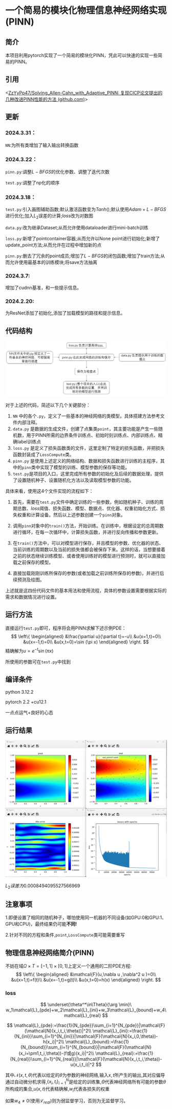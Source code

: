 # 一个简易的模块化物理信息神经网络实现(PINN)

## 简介

本项目利用pytorch实现了一个简易的模块化PINN，凭此可以快速的实现一些简易的PINN。

## 引用

<[ZzYyPp47/Solving_Allen-Cahn_with_Adaptive_PINN: 复现CICP论文提出的几种改进PINN性能的方法 (github.com)](https://github.com/ZzYyPp47/Solving_Allen-Cahn_with_Adaptive_PINN)>

## 更新

### 2024.3.31：

`NN`:为所有类增加了输入输出转换函数

### 2024.3.22：

`pinn.py`:调整$L-BFGS$的优化参数、调整了迭代次数

`test.py`:调整了np化的顺序

### 2024.3.18：

`test.py`:引入画图辅助函数;默认激活函数变为$Tanh()$;默认使用$Adam+L-BFGS$进行优化;加入$L_2$误差的计算;$loss$改为对数图

`data.py`:改为继承Dataset;从而允许使用dataloader进行mini-batch训练

`loss.py`:新增了pointcontainer容器;从而允许以None point进行初始化;新增了update_point方法;从而允许在过程中增加新的点

`pinn.py`:删去了冗余的point成员;增加了$L-BFGS$​的闭包函数;增加了train方法;从而允许使用最基本的训练模块;将save方法抽离

### 2024.3.7:

增加了cudnn基准，和一些提示信息。

### 2024.2.20:

为ResNet添加了初始化,添加了加载模型的路径和提示信息。



## 代码结构

![1](1.png)

对于上述的代码，简述以下几个关键部分：

1. `NN` 中的各个`.py`，定义了一些基本的神经网络的类模型，具体搭建方法参考文件内部注释。
2. `data.py` 是数据的生成文件，创建了点集类`point`，其主要功能是产生一些随机数，用于PINN所需的边界条件训练点、初始时刻训练点、内部训练点、精确label训练点
3. `loss.py` 是定义了损失函数类的文件，这里定制了特定的损失函数，并把损失函数封装成了`LossCompute`类。
4. `pinn.py` 是使用上述定义的网络结构、数据和损失函数进行训练的主程序，其中的`pinn`类中实现了模型的训练、模型参数的保存等功能。
6. `test.py`是项目的入口，这里完成所有参数的初始化及后续的数据处理，提供了设置随机种子、设置随机化方法以及读取模型参数的功能。

具体来看，使用这4个文件实现的流程如下：

1. 首先，需要在`test.py`文件中确定训练的一些参数，例如随机种子、训练的周期总数、$loss$阈值、损失函数、模型、数据点、优化器、权重初始化方式、损失权重和计算设备。然后以上述参数创建一个`pinn`对象。

2. 调用`pinn`对象中的`train()`方法，开始训练。在训练中，根据设定的总周期数进行循环，在每一次循环中，计算损失函数，并进行反向传播和参数更新。

3. 在`train()`方法中，可以对模型进行保存，并且模型的参数、优化器的状态、当前训练的周期数以及当前的损失值都会被保存下来。这样的话，当想要接着之前的状态继续训练模型、或者使用训练好的模型进行预测时，就可以直接加载之前保存的模型。 

4. 直接加载刚刚训练所保存的参数(或者加载之前训练所保存的参数)，并进行后续预测及绘图。

上述就是这四份代码文件的基本用法和使用流程，具体的参数设置需要根据实际的需求和数据情况进行设置。

## 运行方法

直接运行`test.py`即可，程序将会用PINN求解下述示例PDE：
$$
\left\{
\begin{aligned}
&\frac{\partial u}{\partial t}=-u\\
&u(x=1,t)=0\\
&u(x=-1,t)=0\\
&u(x,t=0)=\sin (\pi x)
\end{aligned}
\right.
$$
精确解为$u=e^{-t}\sin (\pi x)$

所使用的参数可在`test.py`中找到

## 编译条件

python 3.12.2

pytorch 2.2 +cu12.1

一点点运气+良好的心态

## 运行结果

![1](2.png)

$L_2误差为0.0008494095527566969$

## 注意事项

1.即便设置了相同的随机种子，哪怕使用同一机器的不同设备(如GPU:0和GPU:1、GPU和CPU)，最终结果仍可能**不同!**

2.针对不同的方程和条件,`point`,`LossCompute`类可能需要重写

## 物理信息神经网络简介(PINN)

不妨在域$\Omega\times T=[-1,1]\times[0,1]$上定义一个通用的二阶PDE方程:
$$
\left\{
\begin{aligned}
&\mathcal{F}(u,\nabla u ,\nabla^2 u )=0\\
&u(x=1,t)=f(t)\\
&u(x=-1,t)=g(t)\\
&u(x,t=0)=h(x)
\end{aligned}
\right.
$$

### loss

$$
\underset{\theta^*\in\Theta}{\arg \min}\ w_1\mathcal{L}_{pde}+w_2\mathcal{L}_{ini}+w_3\mathcal{L}_{bound}+w_4\mathcal{L}_{real}
$$

$$
\mathcal{L}_{pde}:=\frac{1}{N_{pde}}\sum_{i=1}^{N_{pde}}|\mathcal{F}(\mathcal{N}(x_i,t_i,\theta))|^2\\
\mathcal{L}_{ini}:=\frac{1}{N_{ini}}\sum_{i=1}^{N_{ini}}|\mathcal{F}(\mathcal{N}(x_i,0,\theta))-h(x_i)|^2\\
\mathcal{L}_{bound}:=\frac{1}{N_{bound}}\sum_{i=1}^{N_{bound}}|\mathcal{F}(\mathcal{N}(x_i=\pm1,t_i,\theta))-(f或g)(x_i)|^2\\
\mathcal{L}_{real}:=\frac{1}{N_{real}}\sum_{i=1}^{N_{real}}|\mathcal{F}(\mathcal{N}(x_i,t_i,\theta))-u(x_i,t_i)|^2
$$

其中$\mathcal{N}(x,t,\theta)$代表以给定的$\theta$为参数的神经网络,输入$x,t$所产生的输出,其对应偏导通过自动微分机求得,$\{x_i,t_i\}_{i=1}^N$是给定的训练集,$\Theta$代表神经网络所有可能的参数$\theta$所构成的集合,$u(x,t)$代表精确解,$w_i$代表各损失的权重

如果$w_4\ne 0$(使用$\mathcal{L}_{real}$)则为弱监督学习，否则为无监督学习。

